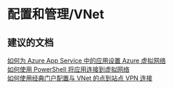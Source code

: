 <properties
    pageTitle="configuration and management/vnet"
    description="配置和管理/VNet"
    service="microsoft.web"
    resource="sites"
    authors="aashu"
    displayOrder=""
    selfHelpType="generic"
    supportTopicIds="32542212"
    resourceTags=""
    productPesIds="14748"
    cloudEnvironments="public"
/>


# 配置和管理/VNet

## **建议的文档**
[如何为 Azure App Service 中的应用设置 Azure 虚拟网络](https://azure.microsoft.com/documentation/articles/web-sites-integrate-with-vnet/)<br>
[如何使用 PowerShell 将应用连接到虚拟网络](https://azure.microsoft.com/documentation/articles/app-service-vnet-integration-powershell/)<br>
[如何使用经典门户配置与 VNet 的点到站点 VPN 连接](https://azure.microsoft.com/documentation/articles/vpn-gateway-point-to-site-create/)



<!--HONumber=Jul16_HO4-->


